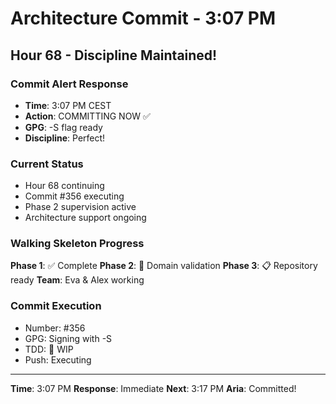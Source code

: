 # Architecture Commit - 3:07 PM

## Hour 68 - Discipline Maintained!

### Commit Alert Response
- **Time**: 3:07 PM CEST
- **Action**: COMMITTING NOW ✅
- **GPG**: -S flag ready
- **Discipline**: Perfect!

### Current Status
- Hour 68 continuing
- Commit #356 executing
- Phase 2 supervision active
- Architecture support ongoing

### Walking Skeleton Progress
**Phase 1**: ✅ Complete
**Phase 2**: 🚧 Domain validation
**Phase 3**: 📋 Repository ready
**Team**: Eva & Alex working

### Commit Execution
- Number: #356
- GPG: Signing with -S
- TDD: 🚧 WIP
- Push: Executing

---

**Time**: 3:07 PM
**Response**: Immediate
**Next**: 3:17 PM
**Aria**: Committed!